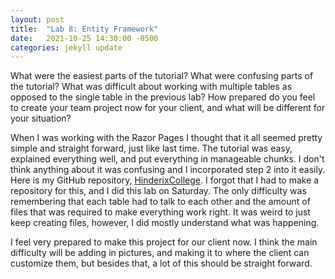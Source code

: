 ```yaml
---
layout: post
title:  "Lab 8: Entity Framework"
date:   2021-10-25 14:30:00 -0500
categories: jekyll update
---
```

What were the easiest parts of the tutorial? What were confusing parts of the tutorial?
What was difficult about working with multiple tables as opposed to the single table in the previous lab?
How prepared do you feel to create your team project now for your client, and what will be different for your situation?

When I was working with the Razor Pages I thought that it all seemed pretty simple and straight forward, just like last time. The tutorial was easy, explained everything well, and put everything in manageable chunks. I don't think anything about it was confusing and I incorporated step 2 into it easily. Here is my GitHub repository, [HinderixCollege](https://github.com/Jqual1/csci340lab8). I forgot that I had to make a repository for this, and I did this lab on Saturday. The only difficulty was remembering that each table had to talk to each other and the amount of files that was required to make everything work right. It was weird to just keep creating files, however, I did mostly understand what was happening.

I feel very prepared to make this project for our client now. I think the main difficulty will be adding in pictures, and making it to where the client can customize them, but besides that, a lot of this should be straight forward. 
